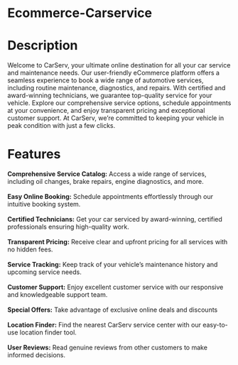 # Ecommerce-Carservice
# Description
Welcome to CarServ, your ultimate online destination for all your car service and maintenance needs. Our user-friendly eCommerce platform offers a seamless experience to book a wide range of automotive services, including routine maintenance, diagnostics, and repairs. With certified and award-winning technicians, we guarantee top-quality service for your vehicle. Explore our comprehensive service options, schedule appointments at your convenience, and enjoy transparent pricing and exceptional customer support. At CarServ, we’re committed to keeping your vehicle in peak condition with just a few clicks.

# Features

<b>Comprehensive Service Catalog:</b> Access a wide range of services, including oil changes, brake repairs, engine diagnostics, and more.
<br>
<br>
<b>Easy Online Booking:</b> Schedule appointments effortlessly through our intuitive booking system.
<br>
<br>
<b>Certified Technicians:</b> Get your car serviced by award-winning, certified professionals ensuring high-quality work.
<br>
<br>
<b>Transparent Pricing:</b> Receive clear and upfront pricing for all services with no hidden fees.
<br>
<br>
<b>Service Tracking:</b> Keep track of your vehicle’s maintenance history and upcoming service needs.
<br>
<br>
<b>Customer Support:</b> Enjoy excellent customer service with our responsive and knowledgeable support team.
<br>
<br>
<b>Special Offers:</b> Take advantage of exclusive online deals and discounts
<br>
<br>
<b>Location Finder:</b> Find the nearest CarServ service center with our easy-to-use location finder tool.
<br>
<br>
<b>User Reviews:</b> Read genuine reviews from other customers to make informed decisions.
<br>
